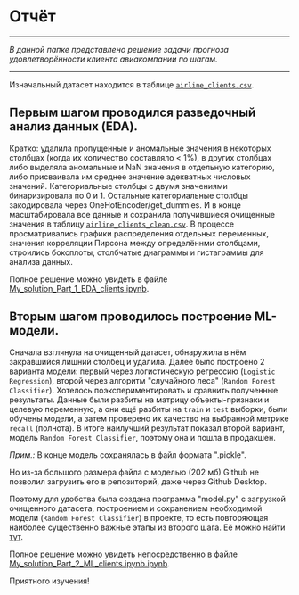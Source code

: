 # Отчёт

---

*В данной папке представлено решение задачи прогноза удовлетворённости клиента авиакомпании по шагам.*

---

Изначальный датасет находится в таблице [`airline_clients.csv`](https://github.com/kamilarakhimova/customer-satisfaction-service/airline_clients.csv).

## Первым шагом проводился разведочный анализ данных (EDA).

Кратко: удалила пропущенные и аномальные значения в некоторых столбцах (когда их количество составляло < 1%), в других столбцах либо выделяла аномальные и NaN значения в отдельную категорию, либо присваивала им среднее значение адекватных числовых значений. Категориальные столбцы с двумя значениями бинаризировала по 0 и 1. Остальные категориальные столбцы закодировала через OneHotEncoder/get_dummies. И в конце масштабировала все данные и сохранила получившиеся очищенные значения в таблицу [`airline_clients_clean.csv`](https://github.com/kamilarakhimova/customer-satisfaction-service/airline_clients.csv). В процессе просматривались графики распределения отдельных переменных, значения корреляции Пирсона между определённми столбцами, строились боксплоты, столбчатые диаграммы и гистаграммы для анализа данных.

Полное решение можно увидеть в файле [My_solution_Part_1_EDA_clients.ipynb](https://github.com/kamilarakhimova/customer-satisfaction-service/tree/main/solution/My_solution_Part_1_EDA_clients.ipynb).


## Вторым шагом проводилось построение  ML-модели.

Сначала взглянула на очищенный датасет, обнаружила в нём закравшийся лишний столбец и удалила. Далее было построено 2 варианта модели: первый через логистическую регрессию (`Logistic Regression`), второй через алгоритм "случайного леса" (`Random Forest Classifier`). Хотелось поэкспериментировать и сравнить полученные результаты. Данные были разбиты на матрицу объекты-признаки и целевую переменную, а они ещё разбиты на `train` и `test` выборки, были обучены модели, а затем проверено их качество на выбранной метрике `recall` (полнота). В итоге наилучший результат показал второй вариант, модель `Random Forest Classifier`, поэтому она и пошла в продакшен.



*Прим.:* В конце модель сохранялась в файл формата ".pickle".

Но из-за большого размера файла с моделью (202 мб) Github не позволил загрузить его в репозиторий, даже через Github Desktop. 

Поэтому для удобства была создана программа "model.py" с загрузкой очищенного датасета, построением и сохранением необходимой модели (`Random Forest Classifier`) в проекте, то есть повторяющая наиболее существенно важные этапы из второго шага. Её можно найти [тут](https://github.com/kamilarakhimova/customer-satisfaction-service/model.py).

Полное решение можно увидеть непосредственно в файле [My_solution_Part_2_ML_clients.ipynb.ipynb](https://github.com/kamilarakhimova/customer-satisfaction-service/tree/main/solution/My_solution_Part_2_ML_clients.ipynb).


Приятного изучения!
